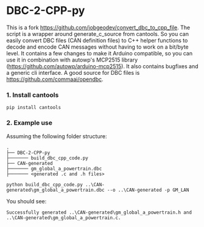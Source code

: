 # DBC-2-CPP-py
This is a fork https://github.com/jobgeodev/convert_dbc_to_cpp_file. The script is a wrapper around generate_c_source from cantools. So you can easily convert DBC files (CAN definition files) to C++ helper functions to decode and encode CAN messages without having to work on a bit/byte level.
It contains a few changes to make it Arduino compatible, so you can use it in combination with autowp's MCP2515 library (https://github.com/autowp/arduino-mcp2515).
It also contains bugfixes and a generic cli interface. A good source for DBC files is https://github.com/commaai/opendbc.


### 1.  Install cantools
```
pip install cantools
```

### 2.  Example use

Assuming the following folder structure:

```
.
├── DBC-2-CPP-py
├─────── build_dbc_cpp_code.py
├── CAN-generated                    
├─────── gm_global_a_powertrain.dbc
├─────── <generated .c and .h files>
```

```
python build_dbc_cpp_code.py ..\CAN-generated\gm_global_a_powertrain.dbc --o ..\CAN-generated -p GM_LAN

```

You should see:
```
Successfully generated ..\CAN-generated\gm_global_a_powertrain.h and ..\CAN-generated\gm_global_a_powertrain.c.
```
